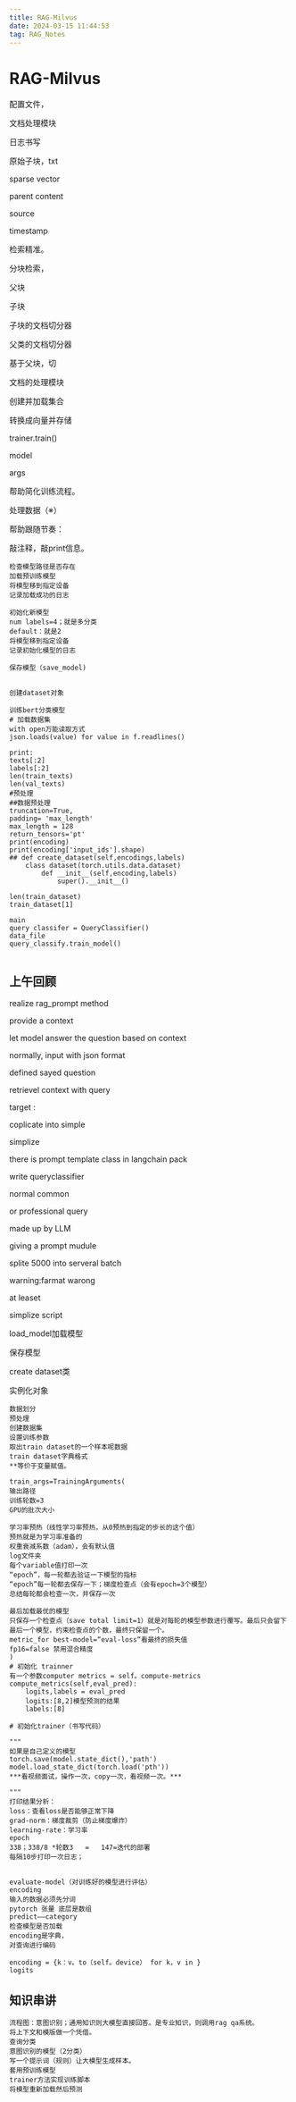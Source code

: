 ```yaml
---
title: RAG-Milvus
date: 2024-03-15 11:44:53
tag: RAG_Notes
---
```




# RAG-Milvus

配置文件，

文档处理模块

日志书写

原始子块，txt

sparse vector

parent content

source

timestamp

检索精准。

分块检索，

父块

子块

子块的文档切分器

父类的文档切分器

基于父块，切

文档的处理模块

创建并加载集合

转换成向量并存储

trainer.train()

model

 args

帮助简化训练流程。

处理数据（※）

帮助跟随节奏：

敲注释，敲print信息。

```
检查模型路径是否存在
加载预训练模型
将模型移到指定设备
记录加载成功的日志

初始化新模型
num labels=4；就是多分类
default：就是2
将模型移到指定设备
记录初始化模型的日志

保存模型（save_model)


创建dataset对象

训练bert分类模型
# 加载数据集
with open万能读取方式
json.loads(value) for value in f.readlines()

print:
texts[:2]
labels[:2]
len(train_texts)
len(val_texts)
#预处理
##数据预处理
truncation=True,
padding= 'max_length'
max_length = 128
return_tensors='pt'
print(encoding)
print(encoding['input_ids'].shape)
## def create_dataset(self,encodings,labels)
	class dataset(torch.utils.data.dataset)
    	def __init__(self,encoding,labels)
    		super().__init__()
    		
len(train_dataset)
train_dataset[1]

main
query classifer = QueryClassifier()
data_file
query_classify.train_model()


```



## 上午回顾

realize rag_prompt method

provide a context

 let model answer the question based on context

normally, input with json format

defined sayed question 

retrievel context with query

target :

coplicate into simple

simplize

there is prompt template class in langchain pack

write queryclassifier

normal common

or professional query

made up by LLM

giving a prompt mudule

splite 5000 into serveral batch

warning:farmat warong

at leaset

simplize script 

load_model加载模型

保存模型

create dataset类

实例化对象

```
数据划分
预处理
创建数据集
设置训练参数
取出train dataset的一个样本呢数据
train dataset字典格式
**等价于变量赋值。

train_args=TrainingArguments(
输出路径
训练轮数=3
GPU的批次大小

学习率预热（线性学习率预热，从0预热到指定的步长的这个值）
预热就是为学习率准备的
权重衰减系数（adam），会有默认值
log文件夹
每个variable值打印一次
“epoch”，每一轮都去验证一下模型的指标
“epoch”每一轮都去保存一下；梯度检查点（会有epoch=3个模型）
总结每轮都会检查一次，并保存一次

最后加载最优的模型
只保存一个检查点（save total limit=1）就是对每轮的模型参数进行覆写。最后只会留下最后一个模型，约束检查点的个数，最终只保留一个。
metric_for best-model=“eval-loss“看最终的损失值
fp16=false 禁用混合精度
)
# 初始化 trainner
有一个参数computer metrics = self。compute-metrics
compute_metrics(self,eval_pred):
	logits,labels = eval_pred
	logits:[8,2]模型预测的结果
	labels:[8]
	
# 初始化trainer（书写代码）
	
"""
如果是自己定义的模型
torch.save(model.state_dict(),'path')
model.load_state_dict(torch.load('pth'))
***看视频面试，操作一次，copy一次，看视频一次。***

"""
打印结果分析：
loss：查看loss是否能够正常下降
grad-norm：梯度裁剪（防止梯度爆炸）
learning-rate：学习率
epoch
338；338/8 *轮数3   =   147=迭代的部署
每隔10步打印一次日志；


evaluate-model（对训练好的模型进行评估）
encoding
输入的数据必须先分词
pytorch 张量 底层是数组
predict——category
检查模型是否加载
encoding是字典，
对查询进行编码

encoding = {k：v。to（self。device） for k，v in }
logits
```

## 知识串讲

```
流程图：意图识别；通用知识则大模型直接回答。是专业知识，则调用rag qa系统。
将上下文和模版做一个凭借。
查询分类
意图识别的模型（2分类）
写一个提示词（规则）让大模型生成样本。
套用预训练模型
trainer方法实现训练脚本
将模型重新加载然后预测
```

